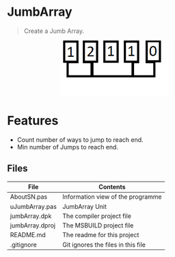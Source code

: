 # JumbArray
> Create a Jumb Array.    

<p align="center">
<img src=jumbArray.png >
<p/>




# Features  

-  Count number of ways to jump to reach end.
-  Min number of Jumps to reach end.



## Files

| File | Contents | 
| --- | --- |
| AboutSN.pas | Information view of the programme |
| uJumbArray.pas | JumbArray Unit |
| jumbArray.dpk | The compiler project file |
| jumbArray.dproj | The MSBUILD project file |
| README.md | The readme for this project |
| .gitignore | Git ignores the files in this file |
